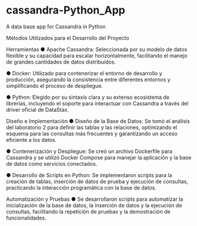 # cassandra-Python_App
A data base app for Cassandra in Python

Métodos Utilizados para el Desarrollo del Proyecto

Herramientas
● Apache Cassandra: Seleccionada por su modelo de datos flexible y su capacidad para escalar horizontalmente, facilitando el manejo de grandes cantidades de datos distribuidos.

● Docker: Utilizado para contenerizar el entorno de desarrollo y producción, asegurando la consistencia entre diferentes entornos y simplificando el proceso de despliegue.

● Python: Elegido por su sintaxis clara y su extenso ecosistema de librerías, incluyendo el soporte para interactuar con Cassandra a través del driver oficial de DataStax.


Diseño e Implementación
● Diseño de la Base de Datos: Se tomó el análisis del laboratorio 2 para definir las tablas y las relaciones, optimizando el esquema para las consultas más frecuentes y garantizando un acceso eficiente a los datos.

● Contenerización y Despliegue: Se creó un archivo Dockerfile para Cassandra y se utilizó Docker Compose para manejar la aplicación y la base de datos como servicios conectados.

● Desarrollo de Scripts en Python: Se implementaron scripts para la creación de tablas, inserción de datos de prueba y ejecución de consultas, practicando la interacción programática con la base de datos.


Automatización y Pruebas
● Se desarrollaron scripts para automatizar la inicialización de la base de datos, la inserción de datos y la ejecución de consultas, facilitando la repetición de pruebas y la demostración de funcionalidades.
